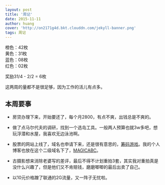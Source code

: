 ```yaml
---
layout: post
title: '周记'
date: 2015-11-11
author: huang
cover: 'http://on2171g4d.bkt.clouddn.com/jekyll-banner.png'
tags: 周记
---
```



橙色：42枚  
黄色：31枚  
蓝色：08枚  
红色：02枚  

奖励31/4 - 2/2 = 6枚

这两周的量都不是很足够，因为工作的活儿有点多。

本周要事
--------------------

* 房贷办理下来，开始要还了，每个月2800，有点不爽，出钱总是不爽的。

* 做了点马尔代夫的调研，找到一个选岛工具。一般两人预算也就3w多吧，想玩浮潜和水屋，我喜欢无边泳池啊。

* 股票的网站上线了，域名也申请下来，还是很有意思的，[筹码游戏](http://www.magica.me)。我的个人博客也放在这个二级域名下了，[MAGICABC](http://blog.magica.me)。

* 古摄影想来消除老婆写的差评，最后不得不计划重拍3套，其实我对重拍真是没什么兴趣了，但是他们又不肯赔钱，磨磨唧唧的最后出卖了自己。

* 以10元价格蹭了联通的2G流量，又一阵子无忧啦。